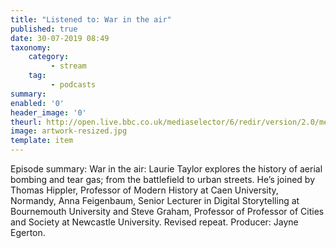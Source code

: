 ```yaml
---
title: "Listened to: War in the air"
published: true
date: 30-07-2019 08:49
taxonomy:
    category:
         - stream
    tag:
         - podcasts
summary:
enabled: '0'
header_image: '0'
theurl: http://open.live.bbc.co.uk/mediaselector/6/redir/version/2.0/mediaset/audio-nondrm-download/proto/http/vpid/p07h1bsg.mp3
image: artwork-resized.jpg
template: item
---
```

 
Episode summary: War in the air: Laurie Taylor explores the history of aerial bombing and tear gas; from the battlefield to urban streets. He’s joined by Thomas Hippler, Professor of Modern History at Caen University, Normandy, Anna Feigenbaum, Senior Lecturer in Digital Storytelling at Bournemouth University and Steve Graham, Professor of Professor of Cities and Society at Newcastle University. Revised repeat. Producer: Jayne Egerton.
